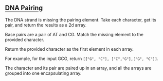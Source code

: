 ## [DNA Pairing](https://learn.freecodecamp.org/javascript-algorithms-and-data-structures/intermediate-algorithm-scripting/dna-pairing)

The DNA strand is missing the pairing element. Take each character, get its pair, and return the results as a 2d array.

Base pairs are a pair of AT and CG. Match the missing element to the provided character.

Return the provided character as the first element in each array.

For example, for the input GCG, return ```[["G", "C"], ["C","G"],["G", "C"]]```.

The character and its pair are paired up in an array, and all the arrays are grouped into one encapsulating array.